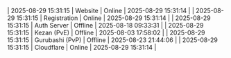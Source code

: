 | 2025-08-29 15:31:15 | Website | Online | 2025-08-29 15:31:14 |
| 2025-08-29 15:31:15 | Registration | Online | 2025-08-29 15:31:14 |
| 2025-08-29 15:31:15 | Auth Server | Offline | 2025-08-18 09:33:31 |
| 2025-08-29 15:31:15 | Kezan (PvE) | Offline | 2025-08-03 17:58:02 |
| 2025-08-29 15:31:15 | Gurubashi (PvP) | Offline | 2025-08-23 21:44:06 |
| 2025-08-29 15:31:15 | Cloudflare | Online | 2025-08-29 15:31:14 |
